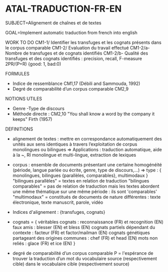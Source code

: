 # ATAL-TRADUCTION-FR-EN
SUBJECT=Alignement de chaînes et de textes

GOAL=Implement automatic traduction from french into english

WORK TO DO
CM1-1/ Identifier les transfuges et les cognats présents dans le corpus comparable
CM1-2/ Evaluation du travail effectué
CM1-2/a- Nombre de transfuges et de cognats identifiés
CM1-2/b- Qualité des transfuges et des cognats identifiés : precision, recall, F-measure 2PR/(P+R) {good: 1, bad:0)

FORMULES
- Indice de ressemblance CM1,17 (Débili and Sammouda, 1992)
- Degré de comparabilité d’un corpus comparable CM2,9

NOTIONS UTILES 
- Genre
-Type de discours
- Méthode directe : CM2,10 "You shall know a word by the company it keeps" Firth (1957)

DEFINITIONS
- alignement de textes : mettre en correspondance automatiquement des
unités aux sens identiques à travers l’exploitation de corpus monolingues ou bilingues
=> Applications : traduction automatique, aide à la ~, RI monolingue et multi-lingue, extraction de lexiques
- corpus : ensemble de documents présentant une certaine homogénéité (période, langue parlée ou écrite, genre, type de discours,...)
=> type : { monolingues, bilingues {parallèles, comparables}, multimodaux }
"bilingues parallèles" = textes en relation de traduction 
"bilingues comparables" = pas de relation de traduction mais les textes abordent une même thématique sur une même période : ils sont 'comparables'
"multimodaux" = constitués de documents de nature différentes : texte électronique, texte manuscrit, parole, vidéo

- Indices d'alignement : {transfuges, cognats}
* cognats = {
véritables cognats : reconnaissance (FR) et recognition (EN)
faux amis : blesser (EN) et bless (EN)
cognats partiels dépendant du contexte : facteur (FR) et factor/mailman (EN)
cognats génétiques partageant des origines communes : chef (FR) et head (EN)
mots non reliés : glace (FR) et ice (EN)
}

- degré de comparabilité d’un corpus comparable P = l'espérance de trouver la traduction d’un mot du vocabulaire source (respectivement cible) dans le vocabulaire cible (respectivement source)
